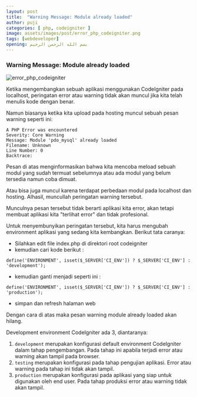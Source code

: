 ```yaml
---
layout: post
title:  "Warning Message: Module already loaded"
author: puji
categories: [ php, codeigniter ]
image: assets/images/post/error_php_codeigniter.png
tags: [webdeveloper]
opening: بسم الله الرحمن الرحيم
---  
```



### Warning Message: Module already loaded  
![error_php_codeigniter]({{site.url}}/assets/images/post/error_php_codeigniter.gif)  

Ketika mengembangkan sebuah aplikasi menggunakan CodeIgniter pada localhost, peringatan error atau warning tidak akan muncul jika kita telah menulis kode dengan benar.

Namun biasanya ketika kita upload pada hosting muncul sebuah pesan warning seperti ini:  

```
A PHP Error was encountered
Severity: Core Warning
Message: Module 'pdo_mysql' already loaded 
Filename: Unknown 
Line Number: 0 
Backtrace:  
```  
Pesan di atas menginformasikan bahwa kita mencoba meload sebuah modul yang sudah termuat sebelumnya atau ada modul yang belum tersedia namun coba dimuat.

Atau bisa juga muncul karena terdapat perbedaan modul pada localhost dan hosting. Alhasil, muncullah peringatan warning tersebut.

Munculnya pesan tersebut tidak berarti aplikasi kita error, akan tetapi membuat aplikasi kita "terlihat error" dan tidak profesional.

Untuk menyembunyikan peringatan tersebut, kita harus mengubah environment aplikasi yang sedang kita kembangkan. Berikut tata caranya:  

- Silahkan edit file index.php di direktori root codeigniter
- kemudian cari kode berikut :  

```  
define('ENVIRONMENT', isset($_SERVER['CI_ENV']) ? $_SERVER['CI_ENV'] : 'development');
```  
- kemudian ganti menjadi seperti ini : 
```
define('ENVIRONMENT', isset($_SERVER['CI_ENV']) ? $_SERVER['CI_ENV'] : 'production');
```  
- simpan dan refresh halaman web  

Dengan cara di atas maka pesan warning module already loaded akan hilang.  

Development environment CodeIgniter ada 3, diantaranya:  

1. ```development``` merupakan konfigurasi default environment CodeIgniter dalam tahap pengembangan. Pada tahap ini apabila terjadi error atau warning akan tampil pada browser.  
2. ```testing``` merupakan konfigurasi pada tahap pengujian aplikasi. Error atau warning pada tahap ini tidak akan tampil.  
3. ```production``` merupakan konfigurasi pada aplikasi yang siap untuk digunakan oleh end user. Pada tahap produksi error atau warning tidak akan tampil.  
